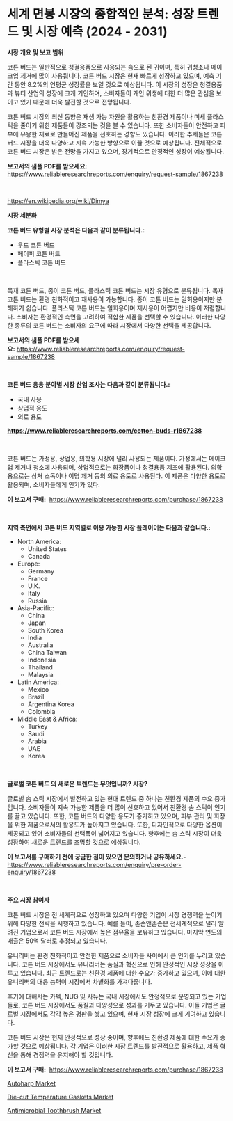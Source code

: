 <p><h1>세계 면봉 시장의 종합적인 분석: 성장 트렌드 및 시장 예측 (2024 - 2031)</h1></p><p><strong>시장 개요 및 보고 범위</strong></p>
<p><p>코튼 버드는 일반적으로 청결용품으로 사용되는 솜으로 된 귀이며, 특히 귀청소나 메이크업 제거에 많이 사용됩니다. 코튼 버드 시장은 현재 빠르게 성장하고 있으며, 예측 기간 동안 8.2%의 연평균 성장률을 보일 것으로 예상됩니다. 이 시장의 성장은 청결용품과 뷰티 산업의 성장에 크게 기인하며, 소비자들이 개인 위생에 대한 더 많은 관심을 보이고 있기 때문에 더욱 발전할 것으로 전망됩니다.</p><p>코튼 버드 시장의 최신 동향은 재생 가능 자원을 활용하는 친환경 제품이나 미세 플라스틱을 줄이기 위한 제품들이 강조되는 것을 볼 수 있습니다. 또한 소비자들이 안전하고 피부에 유용한 재료로 만들어진 제품을 선호하는 경향도 있습니다. 이러한 추세들은 코튼 버드 시장을 더욱 다양하고 지속 가능한 방향으로 이끌 것으로 예상됩니다. 전체적으로 코튼 버드 시장은 밝은 전망을 가지고 있으며, 장기적으로 안정적인 성장이 예상됩니다.</p></p>
<p><strong>보고서의 샘플 PDF를 받으세요:</strong> <a href="https://www.reliableresearchreports.com/enquiry/request-sample/1867238">https://www.reliableresearchreports.com/enquiry/request-sample/1867238</a></p>
<p>&nbsp;</p>
<p><a href="https://en.wikipedia.org/wiki/Dimya">https://en.wikipedia.org/wiki/Dimya</a></p>
<p><strong>시장 세분화</strong></p>
<p><strong>코튼 버드 유형별 시장 분석은 다음과 같이 분류됩니다.:</strong></p>
<p><ul><li>우드 코튼 버드</li><li>페이퍼 코튼 버드</li><li>플라스틱 코튼 버드</li></ul></p>
<p>&nbsp;</p>
<p><p>목재 코튼 버드, 종이 코튼 버드, 플라스틱 코튼 버드는 시장 유형으로 분류됩니다. 목재 코튼 버드는 환경 친화적이고 재사용이 가능합니다. 종이 코튼 버드는 일회용이지만 분해하기 쉽습니다. 플라스틱 코튼 버드는 일회용이며 재사용이 어렵지만 비용이 저렴합니다. 소비자는 환경적인 측면을 고려하여 적합한 제품을 선택할 수 있습니다. 이러한 다양한 종류의 코튼 버드는 소비자의 요구에 따라 시장에서 다양한 선택을 제공합니다.</p></p>
<p><strong>보고서의 샘플 PDF를 받으세요:</strong>&nbsp;<a href="https://www.reliableresearchreports.com/enquiry/request-sample/1867238">https://www.reliableresearchreports.com/enquiry/request-sample/1867238</a></p>
<p>&nbsp;</p>
<p><strong> 코튼 버드 응용 분야별 시장 산업 조사는 다음과 같이 분류됩니다.:</strong></p>
<p><ul><li>국내 사용</li><li>상업적 용도</li><li>의료 용도</li></ul></p>
<p><strong><a href="https://www.reliableresearchreports.com/cotton-buds-r1867238">https://www.reliableresearchreports.com/cotton-buds-r1867238</a></strong></p>
<p>&nbsp;</p>
<p><p>코튼 버드는 가정용, 상업용, 의학용 시장에 널리 사용되는 제품이다. 가정에서는 메이크업 제거나 청소에 사용되며, 상업적으로는 화장품이나 청결용품 제조에 활용된다. 의학용으로는 상처 소독이나 이명 제거 등의 의료 용도로 사용된다. 이 제품은 다양한 용도로 활용되며, 소비자들에게 인기가 있다.</p></p>
<p><strong>이 보고서 구매:</strong>&nbsp; <a href="https://www.reliableresearchreports.com/purchase/1867238">https://www.reliableresearchreports.com/purchase/1867238</a></p>
<p>&nbsp;</p>
<p><strong>지역 측면에서 코튼 버드 지역별로 이용 가능한 시장 플레이어는 다음과 같습니다.:</strong></p>
<p><ul>
    <li>
        North America:
        <ul>
            <li>United States</li>
            <li>Canada</li>
        </ul>
    </li>
    <li>
        Europe:
        <ul>
            <li>Germany</li>
            <li>France</li>
            <li>U.K.</li>
            <li>Italy</li>
            <li>Russia</li>
        </ul>
    </li>
    <li>
        Asia-Pacific:
        <ul>
            <li>China</li>
            <li>Japan</li>
            <li>South Korea</li>
            <li>India</li>
            <li>Australia</li>
            <li>China Taiwan</li>
            <li>Indonesia</li>
            <li>Thailand</li>
            <li>Malaysia</li>
        </ul>
    </li>
    <li>
        Latin America:
        <ul>
            <li>Mexico</li>
            <li>Brazil</li>
            <li>Argentina Korea</li>
            <li>Colombia</li>
        </ul>
    </li>
    <li>
        Middle East & Africa:
        <ul>
            <li>Turkey</li>
            <li>Saudi</li>
            <li>Arabia</li>
            <li>UAE</li>
            <li>Korea</li>
        </ul>
    </li>
    </ul></p>
<p>&nbsp;</p>
<p><strong>글로벌 코튼 버드 의 새로운 트렌드는 무엇입니까? 시장?</strong></p>
<p><p>글로벌 솜 스틱 시장에서 발전하고 있는 현대 트렌드 중 하나는 친환경 제품의 수요 증가입니다. 소비자들이 지속 가능한 제품을 더 많이 선호하고 있어서 친환경 솜 스틱이 인기를 끌고 있습니다. 또한, 코튼 버드의 다양한 용도가 증가하고 있으며, 피부 관리 및 화장을 위한 제품으로서의 활용도가 높아지고 있습니다. 또한, 디자인적으로 다양한 옵션이 제공되고 있어 소비자들의 선택폭이 넓어지고 있습니다. 향후에는 솜 스틱 시장이 더욱 성장하여 새로운 트렌드를 조명할 것으로 예상됩니다.</p></p>
<p><strong>이 보고서를 구매하기 전에 궁금한 점이 있으면 문의하거나 공유하세요.</strong>- <a href="https://www.reliableresearchreports.com/enquiry/pre-order-enquiry/1867238">https://www.reliableresearchreports.com/enquiry/pre-order-enquiry/1867238</a></p>
<p>&nbsp;</p>
<p><strong>주요 시장 참여자</strong></p>
<p><p>코튼 버드 시장은 전 세계적으로 성장하고 있으며 다양한 기업이 시장 경쟁력을 높이기 위해 다양한 전략을 시행하고 있습니다. 예를 들어, 존슨앤존슨은 전세계적으로 널리 알려진 기업으로서 코튼 버드 시장에서 높은 점유율을 보유하고 있습니다. 마지막 연도의 매출은 50억 달러로 추정되고 있습니다. </p><p>유니리버는 환경 친화적이고 안전한 제품으로 소비자들 사이에서 큰 인기를 누리고 있습니다. 코튼 버드 시장에서도 유니리버는 품질과 혁신으로 인해 안정적인 시장 성장을 이루고 있습니다. 최근 트렌드로는 친환경 제품에 대한 수요가 증가하고 있으며, 이에 대한 유니리버의 대응 능력이 시장에서 차별화를 가져다줍니다.</p><p>후기에 대해서는 카펙, NUG 및 사뉴는 국내 시장에서도 안정적으로 운영되고 있는 기업들로, 코튼 버드 시장에서도 품질과 다양성으로 성과를 거두고 있습니다. 이들 기업은 글로벌 시장에서도 각각 높은 평판을 쌓고 있으며, 현재 시장 성장에 크게 기여하고 있습니다.</p><p>코튼 버드 시장은 현재 안정적으로 성장 중이며, 향후에도 친환경 제품에 대한 수요가 증가할 것으로 예상됩니다. 각 기업은 이러한 시장 트렌드를 발전적으로 활용하고, 제품 혁신을 통해 경쟁력을 유지해야 할 것입니다.</p></p>
<p><strong>이 보고서 구매:</strong>&nbsp;&nbsp;<a href="https://www.reliableresearchreports.com/purchase/1867238">https://www.reliableresearchreports.com/purchase/1867238</a></p>
<p><p><a href="https://github.com/xvyfpyhu18/Market-Research-Report-List-1/blob/main/autoharp-market.md">Autoharp Market</a></p><p><a href="https://issuu.com/reportprime-2/docs/die-cut-temperature-gaskets-market-size-2030.pptx">Die-cut Temperature Gaskets Market</a></p><p><a href="https://github.com/Bryanturray6576/Market-Research-Report-List-1/blob/main/antimicrobial-toothbrush-market.md">Antimicrobial Toothbrush Market</a></p></p>